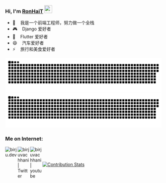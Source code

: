 ### Hi, I'm [RonHaiT](https://ronhai.com) <img src="https://media.giphy.com/media/hvRJCLFzcasrR4ia7z/giphy.gif" width="25px" height="25px">

- 🔭 &nbsp;&nbsp; 我是一个前端工程师，努力做一个全栈
- 🎮 &nbsp;&nbsp; Django 爱好者
- 💬 &nbsp;&nbsp; Flutter 爱好者
- 😄 &nbsp;&nbsp; 汽车爱好者
- ⚡ &nbsp;&nbsp; 旅行和美食爱好者

![GitHub Snake Light](dist/github-contribution-grid-snake.svg#gh-light-mode-only)
![GitHub Snake dark](dist/github-contribution-grid-snake-dark.svg#gh-dark-mode-only)

### Me on Internet:

[<img align="left" alt="birju.dev" width="40px" src="https://img.icons8.com/color/344/globe.png" />][website]
[<img align="left" alt="birjuvachhani | Twitter" width="40px" src="https://img.icons8.com/?size=48&id=5E24fZ9ORelo&format=png" />][bilibili]
[<img align="left" alt="birjuvachhani | youtube" width="40px" src="https://img.icons8.com/color/344/youtube-play.png" />][youtube]

<br />
<br />

<!--END_SECTION:waka-->

[![Contribution Stats](https://github-contribution-stats.vercel.app/api/?username=ronhait)](https://github-contribution-stats.vercel.app/api/?username=ronhait)

[website]: https://ronhai.com
[bilibili]: https://space.bilibili.com/30043682
[youtube]: https://www.youtube.com/@IMRonHai
